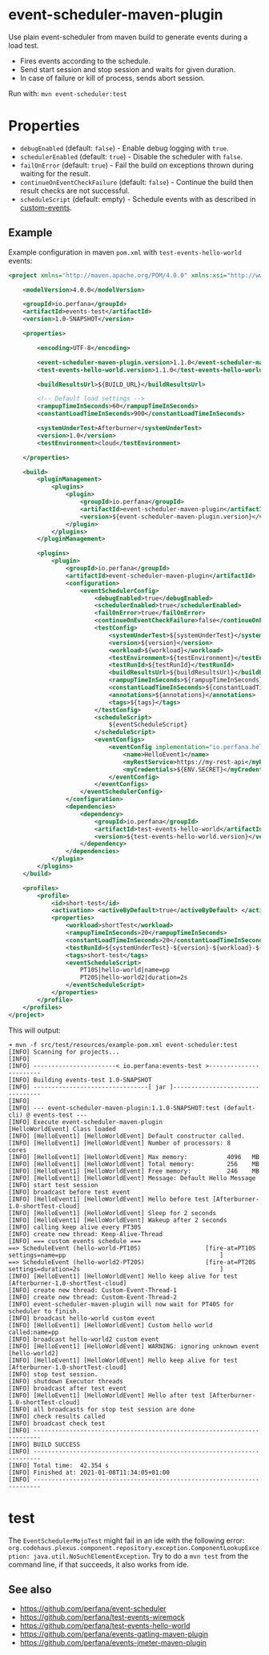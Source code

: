 # event-scheduler-maven-plugin

Use plain event-scheduler from maven build to generate events during a load test.

 * Fires events according to the schedule.
 * Send start session and stop session and waits for given duration.
 * In case of failure or kill of process, sends abort session.

Run with: `mvn event-scheduler:test`

# Properties

* `debugEnabled` (default: `false`) - Enable debug logging with `true`.
* `schedulerEnabled` (default: `true`) - Disable the scheduler with `false`.
* `failOnError` (default: `true`) - Fail the build on exceptions thrown during waiting for the result.
* `continueOnEventCheckFailure` (default: `false`) - Continue the build then result checks are not successful.
* `scheduleScript` (default: empty) - Schedule events with as described in [custom-events](https://github.com/perfana/event-scheduler#custom-events).

## Example 

Example configuration in maven `pom.xml` with `test-events-hello-world` events:

```xml 
<project xmlns="http://maven.apache.org/POM/4.0.0" xmlns:xsi="http://www.w3.org/2001/XMLSchema-instance" xsi:schemaLocation="http://maven.apache.org/POM/4.0.0 http://maven.apache.org/xsd/maven-4.0.0.xsd">

    <modelVersion>4.0.0</modelVersion>

    <groupId>io.perfana</groupId>
    <artifactId>events-test</artifactId>
    <version>1.0-SNAPSHOT</version>

    <properties>

        <encoding>UTF-8</encoding>

        <event-scheduler-maven-plugin.version>1.1.0</event-scheduler-maven-plugin.version>
        <test-events-hello-world.version>1.1.0</test-events-hello-world.version>

        <buildResultsUrl>${BUILD_URL}</buildResultsUrl>

        <!-- Default load settings -->
        <rampupTimeInSeconds>60</rampupTimeInSeconds>
        <constantLoadTimeInSeconds>900</constantLoadTimeInSeconds>

        <systemUnderTest>Afterburner</systemUnderTest>
        <version>1.0</version>
        <testEnvironment>cloud</testEnvironment>

    </properties>

    <build>
        <pluginManagement>
            <plugins>
                <plugin>
                    <groupId>io.perfana</groupId>
                    <artifactId>event-scheduler-maven-plugin</artifactId>
                    <version>${event-scheduler-maven-plugin.version}</version>
                </plugin>
            </plugins>
        </pluginManagement>

        <plugins>
            <plugin>
                <groupId>io.perfana</groupId>
                <artifactId>event-scheduler-maven-plugin</artifactId>
                <configuration>
                    <eventSchedulerConfig>
                        <debugEnabled>true</debugEnabled>
                        <schedulerEnabled>true</schedulerEnabled>
                        <failOnError>true</failOnError>
                        <continueOnEventCheckFailure>false</continueOnEventCheckFailure>
                        <testConfig>
                            <systemUnderTest>${systemUnderTest}</systemUnderTest>
                            <version>${version}</version>
                            <workload>${workload}</workload>
                            <testEnvironment>${testEnvironment}</testEnvironment>
                            <testRunId>${testRunId}</testRunId>
                            <buildResultsUrl>${buildResultsUrl}</buildResultsUrl>
                            <rampupTimeInSeconds>${rampupTimeInSeconds}</rampupTimeInSeconds>
                            <constantLoadTimeInSeconds>${constantLoadTimeInSeconds}</constantLoadTimeInSeconds>
                            <annotations>${annotations}</annotations>
                            <tags>${tags}</tags>
                        </testConfig>
                        <scheduleScript>
                            ${eventScheduleScript}
                        </scheduleScript>
                        <eventConfigs>
                            <eventConfig implementation="io.perfana.helloworld.event.HelloWorldEventConfig">
                                <name>HelloEvent1</name>
                                <myRestService>https://my-rest-api</myRestService>
                                <myCredentials>${ENV.SECRET}</myCredentials>
                            </eventConfig>
                        </eventConfigs>
                    </eventSchedulerConfig>
                </configuration>
                <dependencies>
                    <dependency>
                        <groupId>io.perfana</groupId>
                        <artifactId>test-events-hello-world</artifactId>
                        <version>${test-events-hello-world.version}</version>
                    </dependency>
                </dependencies>
            </plugin>
        </plugins>
    </build>

    <profiles>
        <profile>
            <id>short-test</id>
            <activation> <activeByDefault>true</activeByDefault> </activation>
            <properties>
                <workload>shortTest</workload>
                <rampupTimeInSeconds>20</rampupTimeInSeconds>
                <constantLoadTimeInSeconds>20</constantLoadTimeInSeconds>
                <testRunId>${systemUnderTest}-${version}-${workload}-${testEnvironment}</testRunId>
                <tags>short-test</tags>
                <eventScheduleScript>
                    PT10S|hello-world|name=pp
                    PT20S|hello-world2|duration=2s
                </eventScheduleScript>
            </properties>
        </profile>
    </profiles>
</project>
```

This will output:

```
➜ mvn -f src/test/resources/example-pom.xml event-scheduler:test
[INFO] Scanning for projects...
[INFO]
[INFO] -----------------------< io.perfana:events-test >-----------------------
[INFO] Building events-test 1.0-SNAPSHOT
[INFO] --------------------------------[ jar ]---------------------------------
[INFO]
[INFO] --- event-scheduler-maven-plugin:1.1.0-SNAPSHOT:test (default-cli) @ events-test ---
[INFO] Execute event-scheduler-maven-plugin
[HelloWorldEvent] Class loaded
[INFO] [HelloEvent1] [HelloWorldEvent] Default constructor called.
[INFO] [HelloEvent1] [HelloWorldEvent] Number of processors: 8      cores
[INFO] [HelloEvent1] [HelloWorldEvent] Max memory:           4096   MB
[INFO] [HelloEvent1] [HelloWorldEvent] Total memory:         256    MB
[INFO] [HelloEvent1] [HelloWorldEvent] Free memory:          246    MB
[INFO] [HelloEvent1] [HelloWorldEvent] Message: Default Hello Message
[INFO] start test session
[INFO] broadcast before test event
[INFO] [HelloEvent1] [HelloWorldEvent] Hello before test [Afterburner-1.0-shortTest-cloud]
[INFO] [HelloEvent1] [HelloWorldEvent] Sleep for 2 seconds
[INFO] [HelloEvent1] [HelloWorldEvent] Wakeup after 2 seconds
[INFO] calling keep alive every PT30S
[INFO] create new thread: Keep-Alive-Thread
[INFO] === custom events schedule ===
==> ScheduleEvent (hello-world-PT10S)                  [fire-at=PT10S    settings=name=pp                                           ]
==> ScheduleEvent (hello-world2-PT20S)                 [fire-at=PT20S    settings=duration=2s                                       ]
[INFO] [HelloEvent1] [HelloWorldEvent] Hello keep alive for test [Afterburner-1.0-shortTest-cloud]
[INFO] create new thread: Custom-Event-Thread-1
[INFO] create new thread: Custom-Event-Thread-2
[INFO] event-scheduler-maven-plugin will now wait for PT40S for scheduler to finish.
[INFO] broadcast hello-world custom event
[INFO] [HelloEvent1] [HelloWorldEvent] Custom hello world called:name=pp
[INFO] broadcast hello-world2 custom event
[INFO] [HelloEvent1] [HelloWorldEvent] WARNING: ignoring unknown event [hello-world2]
[INFO] [HelloEvent1] [HelloWorldEvent] Hello keep alive for test [Afterburner-1.0-shortTest-cloud]
[INFO] stop test session.
[INFO] shutdown Executor threads
[INFO] broadcast after test event
[INFO] [HelloEvent1] [HelloWorldEvent] Hello after test [Afterburner-1.0-shortTest-cloud]
[INFO] all broadcasts for stop test session are done
[INFO] check results called
[INFO] broadcast check test
[INFO] ------------------------------------------------------------------------
[INFO] BUILD SUCCESS
[INFO] ------------------------------------------------------------------------
[INFO] Total time:  42.354 s
[INFO] Finished at: 2021-01-08T11:34:05+01:00
[INFO] ------------------------------------------------------------------------
```

# test

The `EventSchedulerMojoTest` might fail in an ide with the following error: `org.codehaus.plexus.component.repository.exception.ComponentLookupException: java.util.NoSuchElementException`.
Try to do a `mvn test` from the command line, if that succeeds, it also works from ide.

## See also
* https://github.com/perfana/event-scheduler
* https://github.com/perfana/test-events-wiremock
* https://github.com/perfana/test-events-hello-world
* https://github.com/perfana/events-gatling-maven-plugin
* https://github.com/perfana/events-jmeter-maven-plugin
